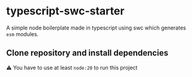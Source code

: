 # typescript-swc-starter

A simple node boilerplate made in typescript using swc which generates `esm` modules.

## Clone repository and install dependencies

:warning: You have to use at least `node:20` to run this project
